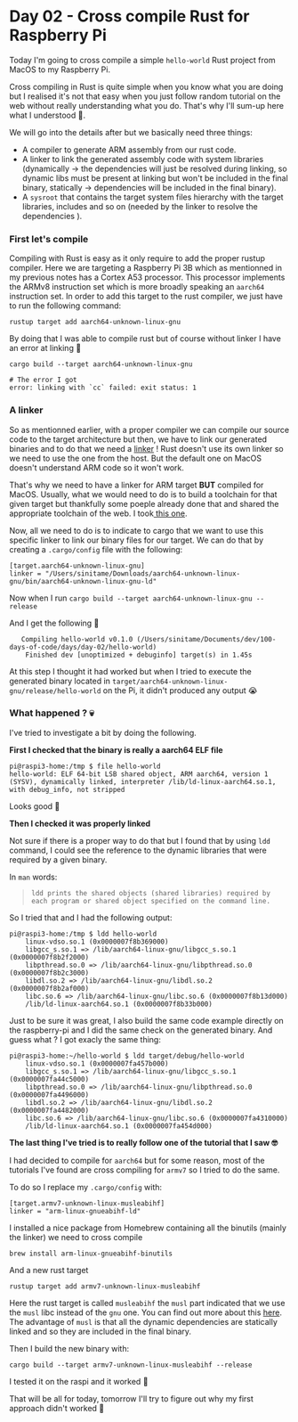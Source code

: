 # Day 02 - Cross compile Rust for Raspberry Pi

Today I'm going to cross compile a simple `hello-world` Rust project from MacOS to my Raspberry Pi.

Cross compiling in Rust is quite simple when you know what you are doing but I realised it's not that easy when you just follow random tutorial on the web without really understanding what you do. That's why I'll sum-up here what I understood 📝.

We will go into the details after but we basically need three things:

- A compiler to generate ARM assembly from our rust code.
- A linker to link the generated assembly code with system libraries (dynamically -> the dependencies will just be resolved during linking, so dynamic libs must be present at linking but won't be included in the final binary, statically -> dependencies will be included in the final binary).
- A `sysroot` that contains the target system files hierarchy with the target libraries, includes and so on (needed by the linker to resolve the dependencies ).

### First let's compile

Compiling with Rust is easy as it only require to add the proper rustup compiler. Here we are targeting a Raspberry Pi 3B which as mentionned in my previous notes has a Cortex A53 processor. This processor implements the ARMv8 instruction set which is more broadly speaking an `aarch64` instruction set. In order to add this target to the rust compiler, we just have to run the following command:

````
rustup target add aarch64-unknown-linux-gnu
````

By doing that I was able to compile rust but of course without linker I have an error at linking 🙂

```
cargo build --target aarch64-unknown-linux-gnu

# The error I got
error: linking with `cc` failed: exit status: 1
```



### A linker

So as mentionned earlier, with a proper compiler we can compile our source code to the target architecture but then, we have to link our generated binaries and to do that we need a [linker](https://en.wikipedia.org/wiki/Linker_(computing)) ! Rust doesn't use its own linker so we need to use the one from the host. But the default one on MacOS doesn't understand ARM code so it won't work. 

That's why we need to have a linker for ARM target **BUT** compiled for MacOS. Usually, what we would need to do is to build a toolchain for that given target but thankfully some poeple already done that and shared the appropriate toolchain of the web. I took[ this one](https://thinkski.github.io/osx-arm-linux-toolchains/).

Now, all we need to do is to indicate to cargo that we want to use this specific linker to link our binary files for our target. We can do that by creating a `.cargo/config` file with the following:

```
[target.aarch64-unknown-linux-gnu]
linker = "/Users/sinitame/Downloads/aarch64-unknown-linux-gnu/bin/aarch64-unknown-linux-gnu-ld"
```

Now when I run `cargo build --target aarch64-unknown-linux-gnu --release`

And I get the following 🥳

```
   Compiling hello-world v0.1.0 (/Users/sinitame/Documents/dev/100-days-of-code/days/day-02/hello-world)
    Finished dev [unoptimized + debuginfo] target(s) in 1.45s
```

At this step I thought it had worked but when I tried to execute the generated binary located in `target/aarch64-unknown-linux-gnu/release/hello-world` on the Pi, it didn't produced any output 😭



### What happened ? 💀

I've tried to investigate a bit by doing the following.

**First I checked that the binary is really a aarch64 ELF file**

```
pi@raspi3-home:/tmp $ file hello-world
hello-world: ELF 64-bit LSB shared object, ARM aarch64, version 1 (SYSV), dynamically linked, interpreter /lib/ld-linux-aarch64.so.1, with debug_info, not stripped
```

Looks good 🤔

**Then I checked it was properly linked**

Not sure if there is a proper way to do that but I found that by using `ldd` command, I could see the reference to the dynamic libraries that were required by a given binary.

In `man` words:

> ```
> ldd prints the shared objects (shared libraries) required by each program or shared object specified on the command line.
> ```

So I tried that and I had the following output:

```
pi@raspi3-home:/tmp $ ldd hello-world
	linux-vdso.so.1 (0x0000007f8b369000)
	libgcc_s.so.1 => /lib/aarch64-linux-gnu/libgcc_s.so.1 (0x0000007f8b2f2000)
	libpthread.so.0 => /lib/aarch64-linux-gnu/libpthread.so.0 (0x0000007f8b2c3000)
	libdl.so.2 => /lib/aarch64-linux-gnu/libdl.so.2 (0x0000007f8b2af000)
	libc.so.6 => /lib/aarch64-linux-gnu/libc.so.6 (0x0000007f8b13d000)
	/lib/ld-linux-aarch64.so.1 (0x0000007f8b33b000)
```



Just to be sure it was great, I also build the same code example directly on the raspberry-pi and I did the same check on the generated binary. And guess what ? I got exacly the same thing:

```
pi@raspi3-home:~/hello-world $ ldd target/debug/hello-world
	linux-vdso.so.1 (0x0000007fa457b000)
	libgcc_s.so.1 => /lib/aarch64-linux-gnu/libgcc_s.so.1 (0x0000007fa44c5000)
	libpthread.so.0 => /lib/aarch64-linux-gnu/libpthread.so.0 (0x0000007fa4496000)
	libdl.so.2 => /lib/aarch64-linux-gnu/libdl.so.2 (0x0000007fa4482000)
	libc.so.6 => /lib/aarch64-linux-gnu/libc.so.6 (0x0000007fa4310000)
	/lib/ld-linux-aarch64.so.1 (0x0000007fa454d000)
```



**The last thing I've tried is to really follow one of the tutorial that I saw 🤓**

I had decided to compile for `aarch64` but for some reason, most of the tutorials I've found are cross compiling for `armv7` so I tried to do the same.

To do so I replace my `.cargo/config` with:

```
[target.armv7-unknown-linux-musleabihf]
linker = "arm-linux-gnueabihf-ld"
```

I installed a nice package from Homebrew containing all the binutils (mainly the linker) we need to cross compile

```
brew install arm-linux-gnueabihf-binutils
```

And a new rust target

```
rustup target add armv7-unknown-linux-musleabihf
```

Here the rust target is called `musleabihf` the `musl` part indicated that we use the `musl` libc instead of the `gnu` one. You can find out more about this [here](https://amritrathie.vercel.app/posts/2020/03/06/cross-compiling-rust-from-macos-to-raspberry-pi/). The advantage of `musl` is that all the dynamic dependencies are statically linked and so they are included in the final binary.

Then I build the new binary with:

```
cargo build --target armv7-unknown-linux-musleabihf --release
```

I tested it on the raspi and it worked 🚀

That will be all for today, tomorrow I'll try to figure out why my first approach didn't worked 😬